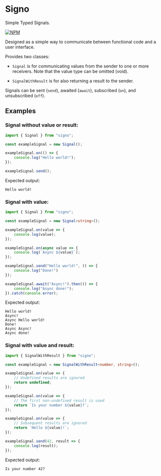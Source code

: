# Signo

Simple Typed Signals.

[![NPM](https://nodei.co/npm/signo.png)](https://npmjs.org/package/signo)

Designed as a simple way to communicate between functional code and a user interface.

Provides two classes:

- `Signal` is for communicating values from the sender to one or more receivers. Note that the value type can be omitted (void).

- `SignalWithResult` is for also returning a result to the sender.

Signals can be sent (`send`), awaited (`await`), subscribed (`on`), and unsubscribed (`off`).

## Examples

### Signal without value or result:

```typescript
import { Signal } from "signo";

const exampleSignal = new Signal();

exampleSignal.on(() => {
    console.log("Hello world!");
});

exampleSignal.send();
```

Expected output:
```
Hello world!
```

### Signal with value:

```typescript
import { Signal } from "signo";

const exampleSignal = new Signal<string>();

exampleSignal.on(value => {
    console.log(value);
});

exampleSignal.on(async value => {
    console.log(`Async ${value}`);
});

exampleSignal.send("Hello world!", () => {
    console.log("Done!")
});

exampleSignal.await("Async!").then(() => {
    console.log("Async done!");
}).catch(console.error);
```

Expected output:
```
Hello world!
Async!
Async Hello world!
Done!
Async Async!
Async done!
```

### Signal with value and result:

```typescript
import { SignalWithResult } from "signo";

const exampleSignal = new SignalWithResult<number, string>();

exampleSignal.on(value => {
    // Undefined results are ignored
    return undefined;
});

exampleSignal.on(value => {
    // The first non-undefined result is used
    return `Is your number ${value}?`;
});

exampleSignal.on(value => {
    // Subsequent results are ignored
    return `Hello ${value}!`;
});

exampleSignal.send(42, result => {
    console.log(result);
});
```

Expected output:
```
Is your number 42?
```